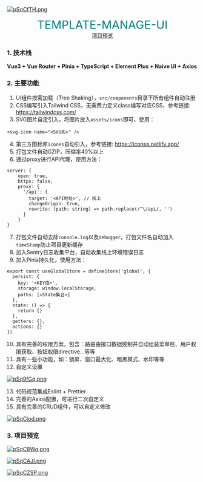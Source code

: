 [![pSqCfTH.png](https://s1.ax1x.com/2023/02/17/pSqCfTH.png)](https://imgse.com/i/pSqCfTH)

<div align=center style="font-size:30px;color:teal">TEMPLATE-MANAGE-UI</div>

<div align=center><a href="https://template.xiaomiaolxy.cn/">项目预览</a></div>

### 1. 技术栈

**Vue3 + Vue Router + Pinia + TypeScript + Element Plus + Naive UI + Axios**

### 2. 主要功能

1. UI组件按需加载（Tree Shaking），`src/components`目录下所有组件自动注册
2. CSS编写引入Tailwind CSS，无需费力定义class编写对应CSS，参考链接: https://tailwindcss.com/
3. SVG图片自定引入，将图片放入`assets/icons`即可，使用：

```
<svg-icon name="<SVG名>" />
```

4. 第三方图标库`icones`自动引入，参考链接: https://icones.netlify.app/
5. 打包文件自动GZIP，压缩率40%以上
6. 通过proxy进行API代理，使用方法：

```
server: {
    open: true,
    https: false,
    proxy: {
      '/api': {
        target: '<API地址>', // 线上
        changeOrigin: true,
        rewrite: (path: string) => path.replace(/^\/api/, '')
      }
    }
}
```

7. 打包文件自动去除`console.log`以及`debugger`，打包文件名自动加入`timeStamp`防止项目更新缓存
8. 加入Sentry日志收集平台，自动收集线上环境错误日志
9. 加入Pinia持久化，使用方法：

```
export const useGlobalStore = defineStore('global', {
  persist: {
    key: '<KEY值>',
    storage: window.localStorage,
    paths: [<State集合>]
  },
  state: () => {
    return {}
  },
  getters: {},
  actions: {}
})
```

10. 具有完善的权限方案，包含：路由由接口数据控制并自动组装菜单栏、用户权限获取、按钮权限directive...等等
11. 具有一些小功能，如：锁屏、窗口最大化、暗黑模式、水印等等
12. 自定义设置

[![pSq9fGq.png](https://s1.ax1x.com/2023/02/17/pSq9fGq.png)](https://imgse.com/i/pSq9fGq)

13. 代码规范集成Eslint + Prettier
14. 完善的Axios配置，可进行二次自定义
15. 具有完善的CRUD组件，可以自定义修改

[![pSqCiod.png](https://s1.ax1x.com/2023/02/17/pSqCiod.png)](https://imgse.com/i/pSqCiod)

### 3. 项目预览

[![pSqC8Wq.png](https://s1.ax1x.com/2023/02/17/pSqC8Wq.png)](https://imgse.com/i/pSqC8Wq)

[![pSqCAJI.png](https://s1.ax1x.com/2023/02/17/pSqCAJI.png)](https://imgse.com/i/pSqCAJI)

[![pSqCZSP.png](https://s1.ax1x.com/2023/02/17/pSqCZSP.png)](https://imgse.com/i/pSqCZSP)